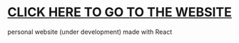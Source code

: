 # [CLICK HERE TO GO TO THE WEBSITE](https://charles-c-chiang.github.io)

personal website (under development)
made with React

